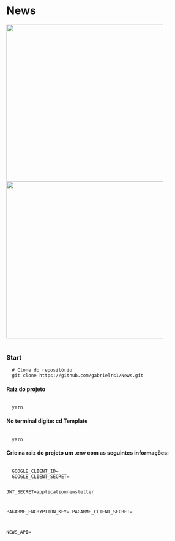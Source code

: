 # News

<div>
  <img aligh=top src="https://user-images.githubusercontent.com/59850458/152455463-be282a67-44ee-40ce-b2cc-caaa5e4ae993.png" width="410px" />
  <img aligh=top src="https://user-images.githubusercontent.com/59850458/152455440-174cd908-6f0f-4a8b-acf3-eba6d2c47a92.png" width="410px" />
</div><br/>

### Start
```
  # Clone do repositório
  git clone https://github.com/gabrielrs1/News.git
```
  
</code>

#### Raiz do projeto
<code>
  yarn
</code>

#### No terminal digite: cd Template
<code>
  yarn
</code>

#### Crie na raiz do projeto um .env com as seguintes informações:
<code>
  GOOGLE_CLIENT_ID=
  GOOGLE_CLIENT_SECRET=

  JWT_SECRET=applicationnewsletter

  PAGARME_ENCRYPTION_KEY=
  PAGARME_CLIENT_SECRET=

  NEWS_API=
</code>
